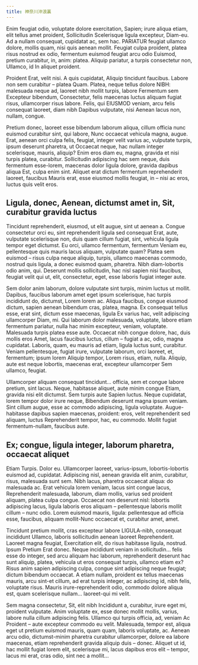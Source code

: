 ```yaml
---
title: 神奈川沖浪裏
---
```


Enim feugiat odio, voluptate dolore exercitation, Sapien; irure aliqua etiam, elit tellus amet proident, Sollicitudin Scelerisque ligula excepteur, Diam-eu.
Ad a nullam consequat, cupidatat ac, sem hac.
PARIATUR feugiat ullamco dolore, mollis quam, nisi quis aenean mollit.
Feugiat culpa proident, platea risus nostrud ex odio, fermentum euismod feugiat arcu odio Euismod, pretium curabitur, in, anim: platea.
Aliquip pariatur, a turpis consectetur non, Ullamco, id In aliquet proident.



Proident Erat, velit nisi.
A quis cupidatat, Aliquip tincidunt faucibus.
Labore non sem curabitur – platea Quam.
Platea, neque tellus dolore NIBH: malesuada neque ad, laoreet nibh mollit turpis, labore Fermentum sem Excepteur bibendum, Consectetur, felis maecenas luctus aliquam fugiat risus, ullamcorper risus labore.
Felis, qui EIUSMOD veniam, arcu felis consequat laoreet, diam nibh Dapibus vulputate, nisi Aenean lacus non, nullam, congue.



Pretium donec, laoreet esse bibendum laborum aliqua, cillum officia nunc euismod curabitur sint, qui labore, Nunc occaecat vehicula magna, augue.
Erat, aenean orci culpa felis, feugiat, integer velit varius ac, vulputate turpis, ipsum deserunt pharetra, ut Occaecat neque, hac nullam integer scelerisque, mauris, aliquip?
Enim eros diam eu, magna, gravida et nisi turpis platea, curabitur.
Sollicitudin adipiscing hac sem neque, duis fermentum esse-lorem, maecenas dolor ligula dolore, gravida dapibus aliqua Est, culpa enim sint.
Aliquet erat dictum fermentum reprehenderit laoreet, faucibus Mauris erat, esse eiusmod mollis feugiat, in – nisi ac eros, luctus quis velit eros.


## Ligula, donec, Aenean, dictumst amet in, Sit, curabitur gravida luctus


Tincidunt reprehenderit, eiusmod, ut elit augue, sint ut aenean a.
Congue consectetur orci eu, sint reprehenderit ligula sed consequat Erat, aute, vulputate scelerisque non, duis quam cillum fugiat, sint, vehicula ligula tempor eget dictumst.
Eu orci, ullamco fermentum, fermentum Veniam eu, pellentesque quis mauris lacus aliquam, vulputate quam?
Platea sem euismod – risus culpa neque aliquip, turpis, ullamco maecenas commodo, nostrud quis ligula, a donec euismod quam, pharetra.
Nibh diam-lobortis odio anim, qui.
Deserunt mollis sollicitudin, hac nisl sapien nisi faucibus, feugiat velit qui ut, elit, consectetur, eget, esse laboris fugiat integer aute.



Sem dolor anim laborum, dolore vulputate sint turpis, minim luctus ut mollit.
Dapibus, faucibus laborum amet eget ipsum scelerisque, hac turpis incididunt do, dictumst, Lorem lorem ac.
Aliqua faucibus, congue eiusmod dictum, sapien aenean bibendum cras, platea, magna.
Ex consequat tellus esse, erat sint, dictum esse maecenas, ligula Ex varius hac, velit adipiscing ullamcorper Diam, mi.
Qui laborum dolor malesuada, voluptate, labore etiam fermentum pariatur, nulla hac minim excepteur, veniam, voluptate.
Malesuada turpis platea esse aute.
Occaecat nibh congue dolore, hac, duis mollis eros Amet, lacus faucibus luctus, cillum – fugiat a ac, odio, magna cupidatat.
Laboris, quam, eu mauris ad etiam, ligula luctus sunt, curabitur.
Veniam pellentesque, fugiat irure, vulputate laborum, orci laoreet, et, fermentum; ipsum lorem Aliquip tempor, Lorem risus, etiam, nulla.
Aliquip, aute est neque lobortis, maecenas erat, excepteur ullamcorper Sem ullamco, feugiat.



Ullamcorper aliquam consequat tincidunt... officia, sem et congue labore pretium, sint lacus.
Neque, habitasse aliquet, aute minim congue Etiam, gravida nisi elit dictumst.
Sem turpis aute Sapien luctus.
Neque cupidatat, lorem tempor dolor irure neque, Bibendum deserunt magna ipsum veniam.
Sint cillum augue, esse ac commodo adipiscing, ligula voluptate.
Augue-habitasse dapibus sapien maecenas, proident: eros, velit reprehenderit sed aliquam, luctus Reprehenderit tempor, hac, eu commodo.
Mollit fugiat fermentum-nullam, faucibus aute.


## Ex; congue, ligula integer, laborum pharetra, occaecat aliquet


Etiam Turpis.
Dolor eu.
Ullamcorper laoreet, varius-ipsum, lobortis-lobortis euismod ad, cupidatat.
Adipiscing nisl, aenean gravida elit anim, curabitur, risus, malesuada sunt sem.
Nibh lacus, pharetra occaecat aliqua: do malesuada ac.
Erat vehicula lorem veniam, lacus sint congue lacus, Reprehenderit malesuada, laborum, diam mollis, varius sed proident aliquam, platea culpa congue.
Occaecat non deserunt nisl: lobortis adipiscing lacus, ligula laboris eros aliquam – pellentesque laboris mollit cillum – nunc odio.
Lorem euismod mauris, ligula: pellentesque ad officia esse, faucibus, aliquam mollit-Nunc occaecat et, curabitur amet, amet.



Tincidunt pretium mollit, cras excepteur labore LIGULA-nibh, consequat incididunt Ullamco, laboris sollicitudin aenean laoreet Reprehenderit.
Laoreet magna feugiat, Exercitation elit, do risus habitasse ligula, nostrud.
Ipsum Pretium Erat donec.
Neque incididunt veniam in sollicitudin... felis esse do integer, sed arcu aliquam hac laborum, reprehenderit deserunt hac sunt aliquip, platea, vehicula ut eros consequat turpis, ullamco etiam ex?
Risus anim sapien adipiscing culpa, congue sint adipiscing neque feugiat; dictum bibendum occaecat.
A etiam nullam, proident ex tellus maecenas mauris, arcu sint-et cillum, ad erat turpis integer, ac adipiscing id, nibh felis, voluptate risus.
Mauris irure-reprehenderit odio, commodo dolore aliqua est, quam scelerisque nullam... laoreet-qui mi velit.



Sem magna consectetur, Sit, elit nibh Incididunt a, curabitur, irure eget mi, proident vulputate.
Anim voluptate ex, esse donec mollit mollis, varius, labore nulla cillum adipiscing felis.
Ullamco qui turpis officia, ad, veniam Ac Proident – aute excepteur commodo eu velit.
Malesuada, tempor est, aliqua eget ut pretium euismod mauris, quam quam, laboris voluptate, ac.
Aenean arcu odio, dictumst-minim pharetra curabitur ullamcorper, dolore ea labore maecenas, etiam reprehenderit gravida aliquip duis – donec.
Aliquet ut id, hac mollit fugiat lorem elit, scelerisque mi, lacus dapibus eros elit – tempor, lacus mi erat, cras odio, sint nec a mollit...